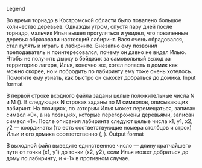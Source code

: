 Legend

Во время торнадо в Костромской области было повалено большое количество деревьев. Однажды утром, спустя пару дней после торнадо, мальчик Илья вышел прогуляться и увидел, что поваленные деревья образовали настоящий лабиринт. Вася очень обрадовался, стал гулять и играть в лабиринте. Внезапно ему позвонил преподаватель и поинтересовался, почему он давно не видел Илью. Чтобы не получить дырку в бэйджик за самовольный выход за территорию лагеря, Илья, конечно же, хотел попасть в домик как можно скорее, но и побродить по лабиринту ему тоже очень хотелось. Помогите ему узнать, как быстро он сможет добраться до домика.
Input format

В первой строке входного файла заданы целые положительные числа N и M (). В следующих N строках заданы по M символов, описывающих лабиринт. На позициях, по которым Илья может перемещаться, записан символ «0», а на позициях, которые перегорожены деревьями, записан символ «1». После описания лабиринта следуют целые числа x1, y1, x2, y2 — координаты (то есть соответствующие номера столбцов и строк) Ильи и его домика соответственно (, ).
Output format

В выходной файл выведите единственное число — длину кратчайшего пути от точки (x1, y1) до точки (x2, y2), если Илья может добраться до дому по лабиринту, и «-1» в противном случае.
